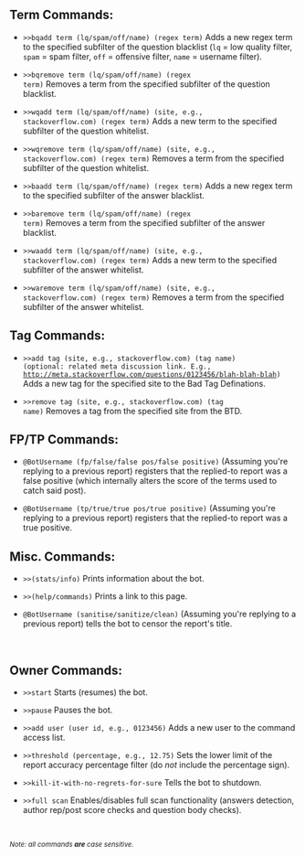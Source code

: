 <h2>Term Commands:</h2>

 - <code>>>bqadd term (lq/spam/off/name) (regex term)</code> Adds a new regex term to the specified subfilter of the question blacklist (<code>lq</code> = low quality filter, <code>spam</code> = spam filter, <code>off</code> = offensive filter, <code>name</code> = username filter). 

 - <code>>>bqremove term (lq/spam/off/name) (regex term)</code> Removes a term from the specified subfilter of the question blacklist.
 
 - <code>>>wqadd term (lq/spam/off/name) (site, e.g., stackoverflow.com) (regex term)</code> Adds a new term to the specified subfilter of the question whitelist.
 
 - <code>>>wqremove term (lq/spam/off/name) (site, e.g., stackoverflow.com) (regex term)</code> Removes a term from the specified subfilter of the question whitelist.

 - <code>>>baadd term (lq/spam/off/name) (regex term)</code> Adds a new regex term to the specified subfilter of the answer blacklist. 

 - <code>>>baremove term (lq/spam/off/name) (regex term)</code> Removes a term from the specified subfilter of the answer blacklist.
 
 - <code>>>waadd term (lq/spam/off/name) (site, e.g., stackoverflow.com) (regex term)</code> Adds a new term to the specified subfilter of the answer whitelist.
 
 - <code>>>waremove term (lq/spam/off/name) (site, e.g., stackoverflow.com) (regex term)</code> Removes a term from the specified subfilter of the answer whitelist.
 
<h2>Tag Commands:</h2>

 - <code>>>add tag (site, e.g., stackoverflow.com) (tag name) (optional: related meta discussion link. E.g., http://meta.stackoverflow.com/questions/0123456/blah-blah-blah)</code> Adds a new tag for the specified site to the Bad Tag Definations.
 
 - <code>>>remove tag (site, e.g., stackoverflow.com) (tag name)</code> Removes a tag from the specified site from the BTD.
 
<h2>FP/TP Commands:</h2>

 - <code>@BotUsername (fp/false/false pos/false positive)</code> (Assuming you're replying to a previous report) registers that the replied-to report was a false positive (which internally alters the score of the terms used to catch said post).
 
 - <code>@BotUsername (tp/true/true pos/true positive)</code> (Assuming you're replying to a previous report) registers that the replied-to report was a true positive.
 
<h2>Misc. Commands:</h2>

 - <code>>>(stats/info)</code> Prints information about the bot.
 
 - <code>>>(help/commands)</code> Prints a link to this page.
 
 - <code>@BotUsername (sanitise/sanitize/clean)</code> (Assuming you're replying to a previous report) tells the bot to censor the report's title.
 
<br>

<h2>Owner Commands:</h2>

 - <code>>>start</code> Starts (resumes) the bot.
 
 - <code>>>pause</code> Pauses the bot.
 
 - <code>>>add user (user id, e.g., 0123456)</code> Adds a new user to the command access list.

 - <code>>>threshold (percentage, e.g., 12.75)</code> Sets the lower limit of the report accuracy percentage filter (do <i>not</i> include the percentage sign).
 
 - <code>>>kill-it-with-no-regrets-for-sure</code> Tells the bot to shutdown.

 - <code>>>full scan</code> Enables/disables full scan functionality (answers detection, author rep/post score checks and question body checks). 
 
<br>

 <sup><i>Note: all commands <b>are</b> case sensitive.</i></sup>
